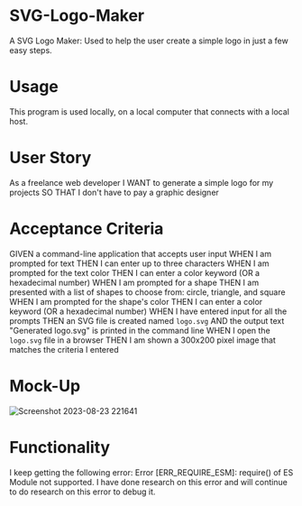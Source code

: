 # SVG-Logo-Maker
A SVG Logo Maker: Used to help the user create a simple logo in just a few easy steps.

# Usage 
This program is used locally, on a local computer that connects with a local host. 

# User Story 
As a freelance web developer
I WANT to generate a simple logo for my projects
SO THAT I don't have to pay a graphic designer

# Acceptance Criteria
GIVEN a command-line application that accepts user input
WHEN I am prompted for text
THEN I can enter up to three characters
WHEN I am prompted for the text color
THEN I can enter a color keyword (OR a hexadecimal number)
WHEN I am prompted for a shape
THEN I am presented with a list of shapes to choose from: circle, triangle, and square
WHEN I am prompted for the shape's color
THEN I can enter a color keyword (OR a hexadecimal number)
WHEN I have entered input for all the prompts
THEN an SVG file is created named `logo.svg`
AND the output text "Generated logo.svg" is printed in the command line
WHEN I open the `logo.svg` file in a browser
THEN I am shown a 300x200 pixel image that matches the criteria I entered

# Mock-Up
![Screenshot 2023-08-23 221641](https://github.com/musekat3/svg-logo-maker/assets/131501260/7215184b-db64-4877-a707-37dc3acd6fdf)


# Functionality
I keep getting the following error: Error [ERR_REQUIRE_ESM]: require() of ES Module not supported.
I have done research on this error and will continue to do research on this error to debug it. 


